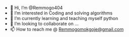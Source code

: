 - 👋 Hi, I’m @Remmogo404
- 👀 I’m interested in Coding and solving algorithms
- 🌱 I’m currently learning and teaching myself python 
- 💞️ I’m looking to collaborate on ...
- 📫 How to reach me @ Remmogomokgoje@gmail.com 

<!---
Remmogo404/Remmogo404 is a ✨ special ✨ repository because its `README.md` (this file) appears on your GitHub profile.
You can click the Preview link to take a look at your changes.
--->
